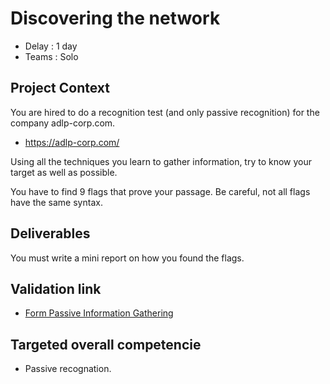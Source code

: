 # Discovering the network 

* Delay : 1 day
* Teams : Solo

## Project Context

You are hired to do a recognition test (and only passive recognition) for the company adlp-corp.com.

- https://adlp-corp.com/

Using all the techniques you learn to gather information, try to know your target as well as possible.

You have to find 9 flags that prove your passage. Be careful, not all flags have the same syntax.

## Deliverables

You must write a mini report on how you found the flags. 

## Validation link

- [Form Passive Information Gathering](https://forms.gle/rSYHeGWr4imk7oyS9)

## Targeted overall competencie

- Passive recognation.
